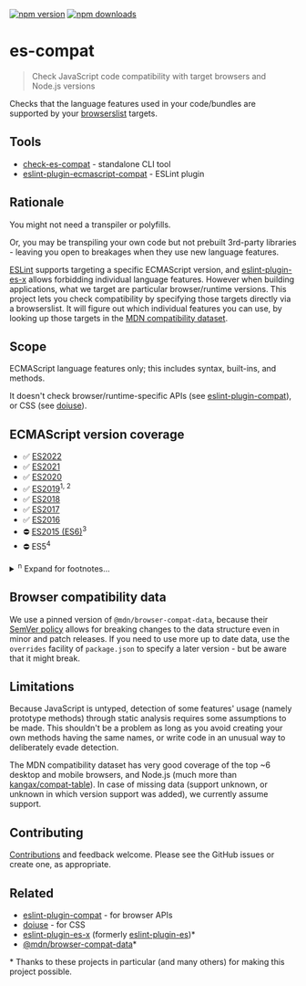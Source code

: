 <!-- prettier-ignore-start -->
[![npm version](https://badge.fury.io/js/eslint-plugin-ecmascript-compat.svg)](https://badge.fury.io/js/eslint-plugin-ecmascript-compat)
[![npm downloads](https://img.shields.io/npm/dm/eslint-plugin-ecmascript-compat.svg)](http://www.npmtrends.com/eslint-plugin-ecmascript-compat)
<!-- prettier-ignore-end -->

# es-compat

> Check JavaScript code compatibility with target browsers and Node.js versions

Checks that the language features used in your code/bundles are supported by your [browserslist](https://github.com/browserslist/browserslist) targets.

## Tools

- [check-es-compat](/packages/check-es-compat/README.md) - standalone CLI tool
- [eslint-plugin-ecmascript-compat](/packages/eslint-plugin-ecmascript-compat/README.md) - ESLint plugin

## Rationale

You might not need a transpiler or polyfills.

Or, you may be transpiling your own code but not prebuilt 3rd-party libraries - leaving you open to breakages when they use new language features.

[ESLint](https://eslint.org) supports targeting a specific ECMAScript version, and [eslint-plugin-es-x](https://github.com/eslint-community/eslint-plugin-es-x) allows forbidding individual language features. However when building applications, what we target are particular browser/runtime versions. This project lets you check compatibility by specifying those targets directly via a browserslist. It will figure out which individual features you can use, by looking up those targets in the [MDN compatibility dataset](https://github.com/mdn/browser-compat-data).

## Scope

ECMAScript language features only; this includes syntax, built-ins, and methods.

It doesn't check browser/runtime-specific APIs (see [eslint-plugin-compat](https://github.com/amilajack/eslint-plugin-compat)), or CSS (see [doiuse](https://github.com/anandthakker/doiuse)).

## ECMAScript version coverage

- ✅ [ES2022](https://exploringjs.com/impatient-js/ch_new-javascript-features.html#new-in-es2022)
- ✅ [ES2021](https://v8.dev/features/tags/es2021)
- ✅ [ES2020](https://v8.dev/features/tags/es2020)
- ✅ [ES2019](https://flaviocopes.com/es2019)<sup>1, 2</sup>
- ✅ [ES2018](https://flaviocopes.com/es2018)
- ✅ [ES2017](https://flaviocopes.com/es2017)
- ✅ [ES2016](https://flaviocopes.com/es2016)
- ⛔ [ES2015 (ES6)](https://flaviocopes.com/es6)<sup>3</sup>
- ⛔ ES5<sup>4</sup>

<details>
<summary><sup>n</sup> Expand for footnotes...</summary>

<sup>1</sup> Excluding features not statically detectable: revised `Function.prototype.toString`, stable `Array.prototype.sort`, well-formed `JSON.stringify`.

<sup>2</sup> Excluding `Symbol.prototype.description`; as a debug feature, it's not worth the false positives that arise due to its name and not being a method.

<sup>3</sup> ES2015 (ES6) is out of scope; it's been [supported](https://caniuse.com/#feat=es6) by evergreen browsers for many years. Assisting you to continue supporting [IE11](https://death-to-ie11.com/) is not a goal of this tool.

<sup>4</sup> ES5 is out of scope; it's over 10 years old and [supported](https://caniuse.com/es6#feat=es5) even in IE10.

</details>

## Browser compatibility data

We use a pinned version of `@mdn/browser-compat-data`, because their [SemVer policy](https://github.com/mdn/browser-compat-data#semantic-versioning-policy) allows for breaking changes to the data structure even in minor and patch releases. If you need to use more up to date data, use the `overrides` facility of `package.json` to specify a later version - but be aware that it might break.

## Limitations

Because JavaScript is untyped, detection of some features' usage (namely prototype methods) through static analysis requires some assumptions to be made. This shouldn't be a problem as long as you avoid creating your own methods having the same names, or write code in an unusual way to deliberately evade detection.

The MDN compatibility dataset has very good coverage of the top ~6 desktop and mobile browsers, and Node.js (much more than [kangax/compat-table](https://github.com/kangax/compat-table)). In case of missing data (support unknown, or unknown in which version support was added), we currently assume support.

## Contributing

[Contributions](CONTRIBUTING.md) and feedback welcome. Please see the GitHub issues or create one, as appropriate.

## Related

- [eslint-plugin-compat](https://github.com/amilajack/eslint-plugin-compat) - for browser APIs
- [doiuse](https://github.com/anandthakker/doiuse) - for CSS
- [eslint-plugin-es-x](https://github.com/eslint-community/eslint-plugin-es-x) (formerly [eslint-plugin-es](https://github.com/mysticatea/eslint-plugin-es))\*
- [@mdn/browser-compat-data](https://github.com/mdn/browser-compat-data)\*

\* Thanks to these projects in particular (and many others) for making this project possible.
